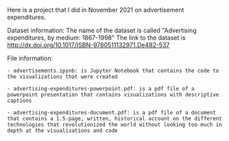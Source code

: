 Here is a project that I did in November 2021 on advertisement expenditures. 

Dataset information: The name of the dataset is called "Advertising expenditures, by medium: 1867-1998"
                     The link to the dataset is http://dx.doi.org/10.1017/ISBN-9780511132971.De482-537 

File information: 

    - advertisements.ipynb: is Jupyter Notebook that contains the code to the visualizations that were created
    
    - advertising-expenditures-powerpoint.pdf: is a pdf file of a powerpoint presentation that contains visualizations with descriptive captions 
    
    - advertising-expenditures-document.pdf: is a pdf file of a document that contains a 1.5-page, written, historical account on the different technologies that revolutionized the world without looking too much in depth at the visualizations and code
    
    
